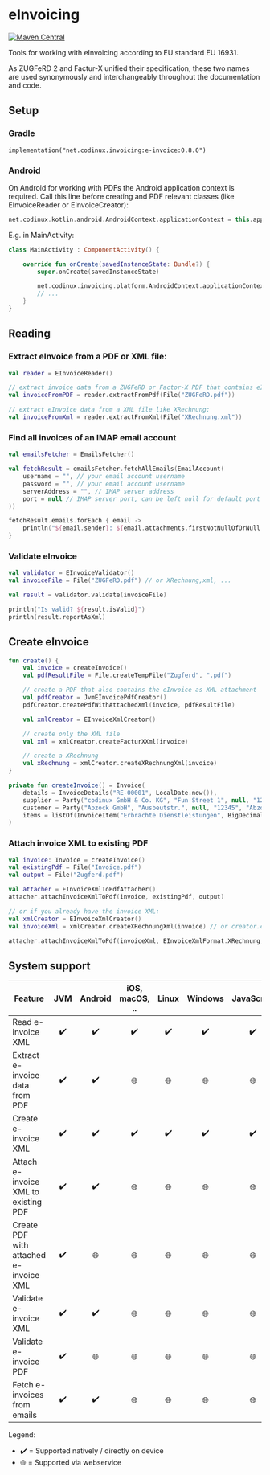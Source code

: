 # eInvoicing

[![Maven Central](https://maven-badges.herokuapp.com/maven-central/net.codinux.invoicing/e-invoice/badge.svg)](https://maven-badges.herokuapp.com/maven-central/net.codinux.invoicing/e-invoice)


Tools for working with eInvoicing according to EU standard EU 16931.

As ZUGFeRD 2 and Factur-X unified their specification, these two names are used synonymously and interchangeably 
throughout the documentation and code.

## Setup

### Gradle

```
implementation("net.codinux.invoicing:e-invoice:0.8.0")
```

### Android

On Android for working with PDFs the Android application context is required. Call this line before creating and PDF relevant classes (like EInvoiceReader or EInvoiceCreator):

```kotlin
net.codinux.kotlin.android.AndroidContext.applicationContext = this.applicationContext
```

E.g. in MainActivity:

```kotlin
class MainActivity : ComponentActivity() {

    override fun onCreate(savedInstanceState: Bundle?) {
        super.onCreate(savedInstanceState)

        net.codinux.invoicing.platform.AndroidContext.applicationContext = this.applicationContext
        // ...
    }
}
```

## Reading

### Extract eInvoice from a PDF or XML file:

```kotlin
val reader = EInvoiceReader()

// extract invoice data from a ZUGFeRD or Factor-X PDF that contains eInvoice XML as attachment
val invoiceFromPDF = reader.extractFromPdf(File("ZUGFeRD.pdf"))

// extract eInvoice data from a XML file like XRechnung:
val invoiceFromXml = reader.extractFromXml(File("XRechnung.xml"))
```

### Find all invoices of an IMAP email account

```kotlin
val emailsFetcher = EmailsFetcher()

val fetchResult = emailsFetcher.fetchAllEmails(EmailAccount(
    username = "", // your email account username
    password = "", // your email account username
    serverAddress = "", // IMAP server address
    port = null // IMAP server port, can be left null for default port 993
))

fetchResult.emails.forEach { email ->
    println("${email.sender}: ${email.attachments.firstNotNullOfOrNull { it.invoice }?.totals?.duePayableAmount}")
}
```

### Validate eInvoice

```kotlin
val validator = EInvoiceValidator()
val invoiceFile = File("ZUGFeRD.pdf") // or XRechnung,xml, ...

val result = validator.validate(invoiceFile)

println("Is valid? ${result.isValid}")
println(result.reportAsXml)
```

## Create eInvoice

```kotlin
fun create() {
    val invoice = createInvoice()
    val pdfResultFile = File.createTempFile("Zugferd", ".pdf")

    // create a PDF that also contains the eInvoice as XML attachment
    val pdfCreator = JvmEInvoicePdfCreator()
    pdfCreator.createPdfWithAttachedXml(invoice, pdfResultFile)

    val xmlCreator = EInvoiceXmlCreator()

    // create only the XML file
    val xml = xmlCreator.createFacturXXml(invoice)

    // create a XRechnung
    val xRechnung = xmlCreator.createXRechnungXml(invoice)
}

private fun createInvoice() = Invoice(
    details = InvoiceDetails("RE-00001", LocalDate.now()),
    supplier = Party("codinux GmbH & Co. KG", "Fun Street 1", null, "12345", "Glückstadt"),
    customer = Party("Abzock GmbH", "Ausbeutstr.", null, "12345", "Abzockhausen"),
    items = listOf(InvoiceItem("Erbrachte Dienstleistungen", BigDecimal(170), "HUR", BigDecimal(105), BigDecimal(19))) // HUR = EN code for hour
)
```

### Attach invoice XML to existing PDF

```kotlin
val invoice: Invoice = createInvoice()
val existingPdf = File("Invoice.pdf")
val output = File("Zugferd.pdf")

val attacher = EInvoiceXmlToPdfAttacher()
attacher.attachInvoiceXmlToPdf(invoice, existingPdf, output)

// or if you already have the invoice XML:
val xmlCreator = EInvoiceXmlCreator()
val invoiceXml = xmlCreator.createXRechnungXml(invoice) // or creator.createZugferdXml(invoice), ...

attacher.attachInvoiceXmlToPdf(invoiceXml, EInvoiceXmlFormat.XRechnung, existingPdf, output)
```


## System support

| Feature                                |        JVM         |        Android         |     iOS, macOS, ..     |         Linux          |        Windows         |       JavaScript       |      WebAssembly       |   |
|----------------------------------------|:------------------:|:----------------------:|:----------------------:|:----------------------:|:----------------------:|:----------------------:|:----------------------:|---|
| Read e-invoice XML                     | :heavy_check_mark: |   :heavy_check_mark:   |   :heavy_check_mark:   |   :heavy_check_mark:   |   :heavy_check_mark:   |   :heavy_check_mark:   |   :heavy_check_mark:   |   |
| Extract e-invoice data from PDF        | :heavy_check_mark: |   :heavy_check_mark:   | :globe_with_meridians: | :globe_with_meridians: | :globe_with_meridians: | :globe_with_meridians: | :globe_with_meridians: |   |
| Create e-invoice XML                   | :heavy_check_mark: |   :heavy_check_mark:   |   :heavy_check_mark:   |   :heavy_check_mark:   |   :heavy_check_mark:   |   :heavy_check_mark:   |   :heavy_check_mark:   |   |
| Attach e-invoice XML to existing PDF   | :heavy_check_mark: |   :heavy_check_mark:   | :globe_with_meridians: | :globe_with_meridians: | :globe_with_meridians: | :globe_with_meridians: | :globe_with_meridians: |   |
| Create PDF with attached e-invoice XML | :heavy_check_mark: | :globe_with_meridians: | :globe_with_meridians: | :globe_with_meridians: | :globe_with_meridians: | :globe_with_meridians: | :globe_with_meridians: |   |
| Validate e-invoice XML                 | :heavy_check_mark: |   :heavy_check_mark:   | :globe_with_meridians: | :globe_with_meridians: | :globe_with_meridians: | :globe_with_meridians: | :globe_with_meridians: |   |
| Validate e-invoice PDF                 | :heavy_check_mark: | :globe_with_meridians: | :globe_with_meridians: | :globe_with_meridians: | :globe_with_meridians: | :globe_with_meridians: | :globe_with_meridians: |   |
| Fetch e-invoices from emails           | :heavy_check_mark: |   :heavy_check_mark:   | :globe_with_meridians: | :globe_with_meridians: | :globe_with_meridians: | :globe_with_meridians: | :globe_with_meridians: |   |

Legend:
- :heavy_check_mark: = Supported natively / directly on device
- :globe_with_meridians: = Supported via webservice